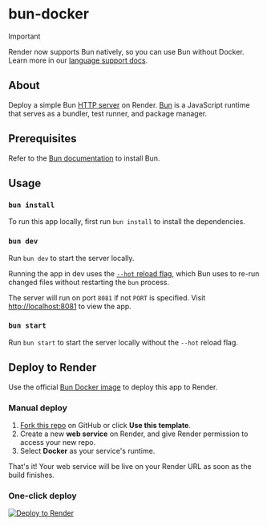 # bun-docker

> [!IMPORTANT]
> Render now supports Bun natively, so you can use Bun without Docker.
> Learn more in our [language support docs](https://docs.render.com/language-support).

## About

Deploy a simple Bun [HTTP server](https://bun.sh/docs/api/http) on Render. [Bun](https://bun.sh/) is a JavaScript runtime that serves as a bundler, test runner, and package manager.

## Prerequisites

Refer to the [Bun documentation](https://bun.sh/docs/installation) to install Bun.

## Usage

### `bun install`

To run this app locally, first run `bun install` to install the dependencies.

### `bun dev`

Run `bun dev` to start the server locally.

Running the app in dev uses the [`--hot` reload flag](https://bun.sh/docs/runtime/hot#hot-mode), which Bun uses to re-run changed files without restarting the `bun` process.

The server will run on port `8081` if not `PORT` is specified. Visit [http://localhost:8081](http://localhost:8081) to view the app.

### `bun start`

Run `bun start` to start the server locally without the `--hot` reload flag.

## Deploy to Render

Use the official [Bun Docker image](https://hub.docker.com/r/oven/bun) to deploy this app to Render.

### Manual deploy

1. [Fork this repo](https://github.com/render-examples/bun-docker/fork) on GitHub or click **Use this template**.
2. Create a new **web service** on Render, and give Render permission to access your new repo.
3. Select **Docker** as your service's runtime.

That's it! Your web service will be live on your Render URL as soon as the build finishes.

### One-click deploy

[![Deploy to Render](https://render.com/images/deploy-to-render-button.svg)](https://render.com/deploy?repo=https://github.com/render-examples/bun-docker)

